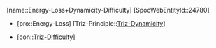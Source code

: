 ﻿---
type: TrizContradiction
aliases:
- Energy-Loss+Dynamicity-Difficulty
license: CC BY-SA 4.0
copyright: https://github.com/SpocWeb
IsDeleted: false
IsReadOnly: false
Confidential: public
tags: 
- Triz/Contradiction
---
[name::Energy-Loss+Dynamicity-Difficulty]
[SpocWebEntityId::24780]
+ [pro::Energy-Loss]
[Triz-Principle::[Triz-Dynamicity](tech/Triz/Principle/Triz-Dynamicity.md)]
- [con::[Triz-Difficulty](tech/Triz/Parameter/Triz-Difficulty.md)]


